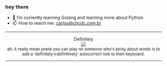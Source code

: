 ### hey there 

- :seedling: I’m currently learning Golang and learning more about Python
- :mailbox: How to reach me: carlos@chcdc.com.br


---


<!-- xkcd -->
<p align="center">Definitely</br><img src=https://imgs.xkcd.com/comics/definitely.png></br><font size =2>alt: A really mean prank you can play on someone who's picky about words is to add a 'definitely->definitively' autocorrect rule to their keyboard.</br></font></p></table></p> 


<!-- xkcd -->
---
